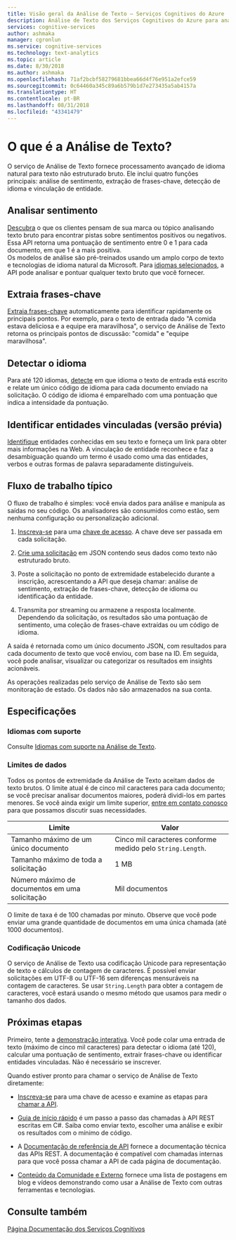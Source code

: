 ```yaml
---
title: Visão geral da Análise de Texto – Serviços Cognitivos do Azure | Microsoft Docs
description: Análise de Texto dos Serviços Cognitivos do Azure para análise de sentimento, extração de frases-chave, detecção de idioma e vinculação de entidade.
services: cognitive-services
author: ashmaka
manager: cgronlun
ms.service: cognitive-services
ms.technology: text-analytics
ms.topic: article
ms.date: 8/30/2018
ms.author: ashmaka
ms.openlocfilehash: 71af2bcbf58279681bbea66d4f76e951a2efce59
ms.sourcegitcommit: 0c64460a345c89a6b579b1d7e273435a5ab4157a
ms.translationtype: HT
ms.contentlocale: pt-BR
ms.lasthandoff: 08/31/2018
ms.locfileid: "43341479"
---
```

# <a name="what-is-text-analytics"></a>O que é a Análise de Texto?

O serviço de Análise de Texto fornece processamento avançado de idioma natural para texto não estruturado bruto. Ele inclui quatro funções principais: análise de sentimento, extração de frases-chave, detecção de idioma e vinculação de entidade.

## <a name="analyze-sentiment"></a>Analisar sentimento

[Descubra](how-tos/text-analytics-how-to-sentiment-analysis.md) o que os clientes pensam de sua marca ou tópico analisando texto bruto para encontrar pistas sobre sentimentos positivos ou negativos. Essa API retorna uma pontuação de sentimento entre 0 e 1 para cada documento, em que 1 é a mais positiva.<br />
Os modelos de análise são pré-treinados usando um amplo corpo de texto e tecnologias de idioma natural da Microsoft. Para [idiomas selecionados](text-analytics-supported-languages.md), a API pode analisar e pontuar qualquer texto bruto que você fornecer.

## <a name="extract-key-phrases"></a>Extraia frases-chave

[Extraia frases-chave](how-tos/text-analytics-how-to-keyword-extraction.md) automaticamente para identificar rapidamente os principais pontos. Por exemplo, para o texto de entrada dado "A comida estava deliciosa e a equipe era maravilhosa", o serviço de Análise de Texto retorna os principais pontos de discussão: "comida" e "equipe maravilhosa".

## <a name="detect-language"></a>Detectar o idioma

Para até 120 idiomas, [detecte](how-tos/text-analytics-how-to-language-detection.md) em que idioma o texto de entrada está escrito e relate um único código de idioma para cada documento enviado na solicitação. O código de idioma é emparelhado com uma pontuação que indica a intensidade da pontuação.

## <a name="identify-linked-entities-preview"></a>Identificar entidades vinculadas (versão prévia)

[Identifique](how-tos/text-analytics-how-to-entity-linking.md) entidades conhecidas em seu texto e forneça um link para obter mais informações na Web. A vinculação de entidade reconhece e faz a desambiguação quando um termo é usado como uma das entidades, verbos e outras formas de palavra separadamente distinguíveis.

## <a name="typical-workflow"></a>Fluxo de trabalho típico

O fluxo de trabalho é simples: você envia dados para análise e manipula as saídas no seu código. Os analisadores são consumidos como estão, sem nenhuma configuração ou personalização adicional.

1. [Inscreva-se](https://docs.microsoft.com/azure/cognitive-services/cognitive-services-apis-create-account) para uma [chave de acesso](how-tos/text-analytics-how-to-access-key.md). A chave deve ser passada em cada solicitação.

2. [Crie uma solicitação](how-tos/text-analytics-how-to-call-api.md#json-schema) em JSON contendo seus dados como texto não estruturado bruto.

3. Poste a solicitação no ponto de extremidade estabelecido durante a inscrição, acrescentando a API que deseja chamar: análise de sentimento, extração de frases-chave, detecção de idioma ou identificação da entidade.

4. Transmita por streaming ou armazene a resposta localmente. Dependendo da solicitação, os resultados são uma pontuação de sentimento, uma coleção de frases-chave extraídas ou um código de idioma.

A saída é retornada como um único documento JSON, com resultados para cada documento de texto que você enviou, com base na ID. Em seguida, você pode analisar, visualizar ou categorizar os resultados em insights acionáveis.

As operações realizadas pelo serviço de Análise de Texto são sem monitoração de estado. Os dados não são armazenados na sua conta.

<a name="data-limits"></a>

## <a name="specifications"></a>Especificações

### <a name="supported-languages"></a>Idiomas com suporte

Consulte [Idiomas com suporte na Análise de Texto](text-analytics-supported-languages.md).

### <a name="data-limits"></a>Limites de dados

Todos os pontos de extremidade da Análise de Texto aceitam dados de texto brutos. O limite atual é de cinco mil caracteres para cada documento; se você precisar analisar documentos maiores, poderá dividi-los em partes menores. Se você ainda exigir um limite superior, [entre em contato conosco](https://azure.microsoft.com/overview/sales-number/) para que possamos discutir suas necessidades.

| Limite | Valor |
|------------------------|---------------|
| Tamanho máximo de um único documento | Cinco mil caracteres conforme medido pelo `String.Length`. |
| Tamanho máximo de toda a solicitação | 1 MB |
| Número máximo de documentos em uma solicitação | Mil documentos |

O limite de taxa é de 100 chamadas por minuto. Observe que você pode enviar uma grande quantidade de documentos em uma única chamada (até 1000 documentos).

### <a name="unicode-encoding"></a>Codificação Unicode

O serviço de Análise de Texto usa codificação Unicode para representação de texto e cálculos de contagem de caracteres. É possível enviar solicitações em UTF-8 ou UTF-16 sem diferenças mensuráveis na contagem de caracteres. Se usar `String.Length` para obter a contagem de caracteres, você estará usando o mesmo método que usamos para medir o tamanho dos dados.

## <a name="next-steps"></a>Próximas etapas

Primeiro, tente a [demonstração interativa](https://azure.microsoft.com/services/cognitive-services/text-analytics/). Você pode colar uma entrada de texto (máximo de cinco mil caracteres) para detectar o idioma (até 120), calcular uma pontuação de sentimento, extrair frases-chave ou identificar entidades vinculadas. Não é necessário se inscrever.

Quando estiver pronto para chamar o serviço de Análise de Texto diretamente:

+ [Inscreva-se](how-tos/text-analytics-how-to-signup.md) para uma chave de acesso e examine as etapas para [chamar a API](how-tos/text-analytics-how-to-call-api.md).

+ [Guia de início rápido](quickstarts/csharp.md) é um passo a passo das chamadas à API REST escritas em C#. Saiba como enviar texto, escolher uma análise e exibir os resultados com o mínimo de código.

+ A [Documentação de referência de API](//go.microsoft.com/fwlink/?LinkID=759346) fornece a documentação técnica das APIs REST. A documentação é compatível com chamadas internas para que você possa chamar a API de cada página de documentação.

+ [Conteúdo da Comunidade e Externo](text-analytics-resource-external-community.md) fornece uma lista de postagens em blog e vídeos demonstrando como usar a Análise de Texto com outras ferramentas e tecnologias.

## <a name="see-also"></a>Consulte também

 [Página Documentação dos Serviços Cognitivos](https://docs.microsoft.com/azure/cognitive-services/)
